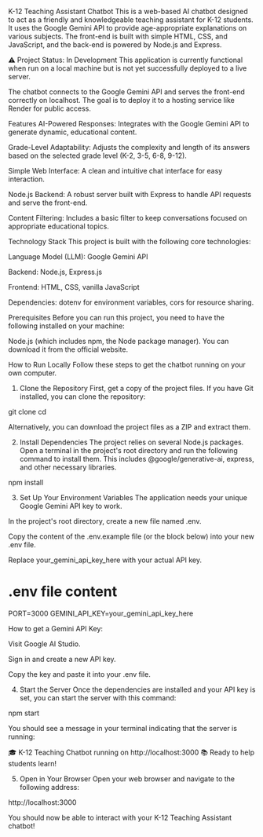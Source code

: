 K-12 Teaching Assistant Chatbot
This is a web-based AI chatbot designed to act as a friendly and knowledgeable teaching assistant for K-12 students. It uses the Google Gemini API to provide age-appropriate explanations on various subjects. The front-end is built with simple HTML, CSS, and JavaScript, and the back-end is powered by Node.js and Express.

⚠️ Project Status: In Development
This application is currently functional when run on a local machine but is not yet successfully deployed to a live server.

The chatbot connects to the Google Gemini API and serves the front-end correctly on localhost. The goal is to deploy it to a hosting service like Render for public access.

Features
AI-Powered Responses: Integrates with the Google Gemini API to generate dynamic, educational content.

Grade-Level Adaptability: Adjusts the complexity and length of its answers based on the selected grade level (K-2, 3-5, 6-8, 9-12).

Simple Web Interface: A clean and intuitive chat interface for easy interaction.

Node.js Backend: A robust server built with Express to handle API requests and serve the front-end.

Content Filtering: Includes a basic filter to keep conversations focused on appropriate educational topics.

Technology Stack
This project is built with the following core technologies:

Language Model (LLM): Google Gemini API

Backend: Node.js, Express.js

Frontend: HTML, CSS, vanilla JavaScript

Dependencies: dotenv for environment variables, cors for resource sharing.

Prerequisites
Before you can run this project, you need to have the following installed on your machine:

Node.js (which includes npm, the Node package manager). You can download it from the official website.

How to Run Locally
Follow these steps to get the chatbot running on your own computer.

1. Clone the Repository
First, get a copy of the project files. If you have Git installed, you can clone the repository:

git clone <your-github-repository-url>
cd <your-project-directory>


Alternatively, you can download the project files as a ZIP and extract them.

2. Install Dependencies
The project relies on several Node.js packages. Open a terminal in the project's root directory and run the following command to install them. This includes @google/generative-ai, express, and other necessary libraries.

npm install


3. Set Up Your Environment Variables
The application needs your unique Google Gemini API key to work.

In the project's root directory, create a new file named .env.

Copy the content of the .env.example file (or the block below) into your new .env file.

Replace your_gemini_api_key_here with your actual API key.

# .env file content
PORT=3000
GEMINI_API_KEY=your_gemini_api_key_here


How to get a Gemini API Key:

Visit Google AI Studio.

Sign in and create a new API key.

Copy the key and paste it into your .env file.

4. Start the Server
Once the dependencies are installed and your API key is set, you can start the server with this command:

npm start


You should see a message in your terminal indicating that the server is running:

🎓 K-12 Teaching Chatbot running on http://localhost:3000
📚 Ready to help students learn!


5. Open in Your Browser
Open your web browser and navigate to the following address:

http://localhost:3000

You should now be able to interact with your K-12 Teaching Assistant chatbot!

